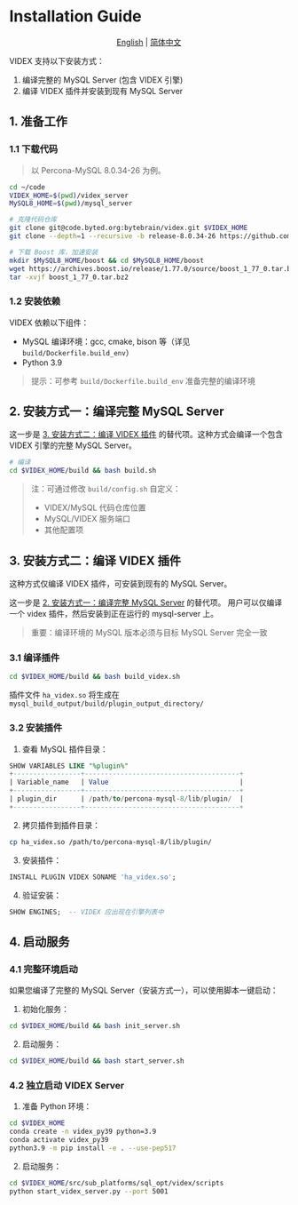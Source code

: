 # Installation Guide

<p align="center">
  <a href="./installation.md">English</a> |
  <a href="./installation_zh.md">简体中文</a>
</p>


VIDEX 支持以下安装方式：

1. 编译完整的 MySQL Server (包含 VIDEX 引擎)
2. 编译 VIDEX 插件并安装到现有 MySQL Server

## 1. 准备工作

### 1.1 下载代码

> 以 Percona-MySQL 8.0.34-26 为例。

```bash
cd ~/code
VIDEX_HOME=$(pwd)/videx_server
MySQL8_HOME=$(pwd)/mysql_server

# 克隆代码仓库
git clone git@code.byted.org:bytebrain/videx.git $VIDEX_HOME
git clone --depth=1 --recursive -b release-8.0.34-26 https://github.com/percona/percona-server.git $MySQL8_HOME

# 下载 Boost 库，加速安装
mkdir $MySQL8_HOME/boost && cd $MySQL8_HOME/boost
wget https://archives.boost.io/release/1.77.0/source/boost_1_77_0.tar.bz2
tar -xvjf boost_1_77_0.tar.bz2
```

### 1.2 安装依赖

VIDEX 依赖以下组件：
- MySQL 编译环境：gcc, cmake, bison 等（详见 `build/Dockerfile.build_env`）
- Python 3.9

> 提示：可参考 `build/Dockerfile.build_env` 准备完整的编译环境

## 2. 安装方式一：编译完整 MySQL Server

这一步是 [3. 安装方式二：编译 VIDEX 插件](#3-安装方式二编译-videx-插件) 的替代项。这种方式会编译一个包含 VIDEX 引擎的完整 MySQL Server。

```bash
# 编译
cd $VIDEX_HOME/build && bash build.sh
```

> 注：可通过修改 `build/config.sh` 自定义：
> - VIDEX/MySQL 代码仓库位置
> - MySQL/VIDEX 服务端口
> - 其他配置项

## 3. 安装方式二：编译 VIDEX 插件

这种方式仅编译 VIDEX 插件，可安装到现有的 MySQL Server。

这一步是 [2. 安装方式一：编译完整 MySQL Server](#2-安装方式一编译完整-mysql-server) 的替代项。
用户可以仅编译一个 videx 插件，然后安装到正在运行的 mysql-server 上。


> 重要：编译环境的 MySQL 版本必须与目标 MySQL Server 完全一致

### 3.1 编译插件
```bash
cd $VIDEX_HOME/build && bash build_videx.sh
```
插件文件 `ha_videx.so` 将生成在 `mysql_build_output/build/plugin_output_directory/`

### 3.2 安装插件

1. 查看 MySQL 插件目录：

```sql
SHOW VARIABLES LIKE "%plugin%"
+-----------------+---------------------------------------+
| Variable_name   | Value                                 |
+-----------------+---------------------------------------+
| plugin_dir      | /path/to/percona-mysql-8/lib/plugin/  |
+-----------------+---------------------------------------+
```

2. 拷贝插件到插件目录：
```bash
cp ha_videx.so /path/to/percona-mysql-8/lib/plugin/
```

3. 安装插件：
```sql
INSTALL PLUGIN VIDEX SONAME 'ha_videx.so';
```

4. 验证安装：
```sql
SHOW ENGINES;  -- VIDEX 应出现在引擎列表中
```

## 4. 启动服务

### 4.1 完整环境启动

如果您编译了完整的 MySQL Server（安装方式一），可以使用脚本一键启动：

1. 初始化服务：
```bash
cd $VIDEX_HOME/build && bash init_server.sh
```

2. 启动服务：
```bash
cd $VIDEX_HOME/build && bash start_server.sh
```

### 4.2 独立启动 VIDEX Server

1. 准备 Python 环境：
```bash
cd $VIDEX_HOME
conda create -n videx_py39 python=3.9
conda activate videx_py39
python3.9 -m pip install -e . --use-pep517
```

2. 启动服务：
```bash
cd $VIDEX_HOME/src/sub_platforms/sql_opt/videx/scripts
python start_videx_server.py --port 5001
```
